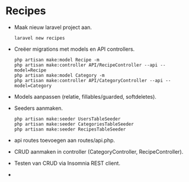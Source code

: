 # Recipes

- Maak nieuw laravel project aan.

  ```
  laravel new recipes
  ```

- Creëer migrations met models en API controllers.

  ```
  php artisan make:model Recipe -m
  php artisan make:controller API/RecipeController --api --model=Recipe
  php artisan make:model Category -m
  php artisan make:controller API/CategoryController --api --model=Category
  ```

- Models aanpassen (relatie, fillables/guarded, softdeletes).

- Seeders aanmaken.

  ```
  php artisan make:seeder UsersTableSeeder
  php artisan make:seeder CategoriesTableSeeder
  php artisan make:seeder RecipesTableSeeder
  ```

  

- api routes toevoegen aan routes/api.php.

- CRUD aanmaken in controller (CategoryController, RecipeController).

- Testen van CRUD via Insomnia REST client.

- 

